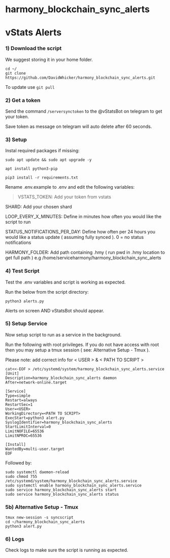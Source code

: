 # harmony_blockchain_sync_alerts

# vStats Alerts

### 1) Download the script
We suggest storing it in your home folder.

```
cd ~/
git clone https://github.com/DavidWhicker/harmony_blockchain_sync_alerts.git
```
To update use `git pull`

### 2) Get a token
Send the command `/serversynctoken` to the @vStatsBot on telegram to get your token.

Save token as message on telegram will auto delete after 60 seconds.

### 3) Setup 
Instal required packages if missing:

`sudo apt update && sudo apt upgrade -y`

`apt install python3-pip`

`pip3 install -r requirements.txt`

Rename .env.example to .env and edit the following variables:

> VSTATS_TOKEN: Add your token from vstats 

SHARD: Add your chosen shard

LOOP_EVERY_X_MINUTES: Define in minutes how often you would like the script to run

STATUS_NOTIFICATIONS_PER_DAY: Define how often per 24 hours you would like a status update ( assuming fully synced ). 0 = no status notifications

HARMONY_FOLDER: Add path containing .hmy ( run pwd in .hmy location to get full path ) e.g /home/serviceharmony/harmony_blockchain_sync_alerts

### 4) Test Script 
Test the .env variables and script is working as expected. 

Run the below from the script directory:

```
python3 alerts.py
```

Alerts on screen AND vStatsBot should appear. 

### 5) Setup Service
Now setup script to run as a service in the background. 

Run the following with root privileges. If you do not have access with root then you may setup a tmux session ( see: Alternative Setup - Tmux ).

Please note: add correct info for < USER > & < PATH TO SCRIPT >

```
cat<<-EOF > /etc/systemd/system/harmony_blockchain_sync_alerts.service
[Unit]
Description=harmony_blockchain_sync_alerts daemon
After=network-online.target

[Service]
Type=simple
Restart=always
RestartSec=1
User=<USER>
WorkingDirectory=<PATH TO SCRIPT>
ExecStart=python3 alert.py
SyslogIdentifier=harmony_blockchain_sync_alerts
StartLimitInterval=0
LimitNOFILE=65536
LimitNPROC=65536

[Install]
WantedBy=multi-user.target
EOF
```
Followed by:

```
sudo systemctl daemon-reload
sudo chmod 755 /etc/systemd/system/harmony_blockchain_sync_alerts.service
sudo systemctl enable harmony_blockchain_sync_alerts.service
sudo service harmony_blockchain_sync_alerts start
sudo service harmony_blockchain_sync_alerts status
```

### 5b) Alternative Setup - Tmux
```
tmux new-session -s syncscript
cd ~/harmony_blockchain_sync_alerts
python3 alert.py
```

### 6) Logs
Check logs to make sure the script is running as expected. 
